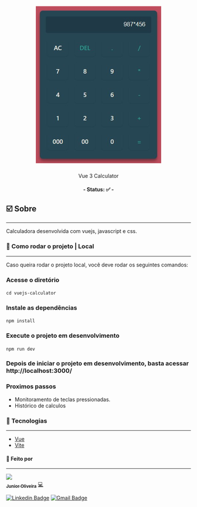 <h1 align="center">
    <img src="./public/calculator.jpg">
</h1>
<p align="center">Vue 3 Calculator</p>

<h4 align="center"> 
	- Status: ✅ -
</h4>

## ☑️ Sobre
---

<p>
Calculadora desenvolvida com vuejs, javascript e css.
</p>

### 🔌 Como rodar o projeto | Local
---
Caso queira rodar o projeto local, você deve rodar os seguintes comandos:



### Acesse o diretório
`cd vuejs-calculator`

### Instale as dependências
`npm install`

### Execute o projeto em desenvolvimento
`npm run dev`

### Depois de iniciar o projeto em desenvolvimento, basta acessar http://localhost:3000/

### Proximos passos
 * Monitoramento de teclas pressionadas.
 * Histórico de calculos

### 🔋 Tecnologias
---
- [Vue](https://vuejs.org/)
- [Vite](https://vitejs.dev/)

#### 🎲 Feito por
---

<a href="https://github.com/juniorhbs">
 <img src="https://avatars.githubusercontent.com/u/60306643?s" width="100px;"/>
 <br />
 <sub><b>Junior Oliveira</b></sub></a> <a href="https://github.com/juniorhbs" >💻</a>

[![Linkedin Badge](https://img.shields.io/badge/-Leonardo-blue?style=rounded&logo=Linkedin&logoColor=white&link=https://www.linkedin.com/in/junior-oliveira-025895169/)](https://www.linkedin.com/in/junior-oliveira-025895169/) 
[![Gmail Badge](https://img.shields.io/badge/-juniorhbs@gmail.com-c14438?style=rounded&logo=Gmail&logoColor=white&link=mailto:juniorhbs@gmail.com)](mailto:juniorhbs@gmail.com)